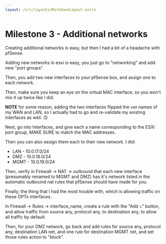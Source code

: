 ```yaml
---
layout: /src/layouts/MarkdownLayout.astro
---
```

 
# Milestone 3 - Additional networks

Creating additional networks is easy, but then I had a bit of a headache with pfSense.

Adding new networks in esxi is easy, you just go to "networking" and add new "port groups".

Then, you add two new interfaces to your pfSense box, and assign one to each network.

Then, make sure you keep an eye on the virtual MAC interface, so you won't mix it up twice like I did.

**NOTE** for some reason, adding the two interfaces flipped the `vmX` names of my WAN and LAN, so I actually had to go and re-validate my existing interfaces as well. 🙃

Next, go into Interfaces, and give each a name corresponding to the ESXi port group, MAKE SURE to match the MAC addresses.

Then you can also assign them each to their new network. I did:
* LAN - 10.0.17.0/24
* DMZ - 10.0.18.0/24
* MGMT - 10.0.19.0/24

Then, verify in Firewall -> NAT -> outbound that each new interface (presumably renamed to MGMT and DMZ) has it's network listed in the automatic outbound nat rules that pfSense should have made for you.

Finally, the thing that I had the most trouble with, which is allowing traffic on these OPTx interfaces.

In Firewall -> Rules -> interface_name, create a rule with the "Add ⤵️" button, and allow traffic from source any, protocol any, to destination any, to allow all traffic by default.

Then, for your DMZ network, go back and add rules for source any, protocol any, destination LAN net, and one rule for destination MGMT net, and set those rules action to "block".